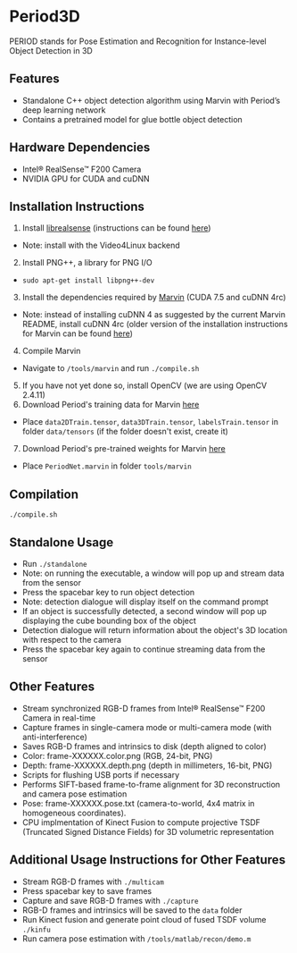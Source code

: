 # Period3D

PERIOD stands for Pose Estimation and Recognition for Instance-level Object Detection in 3D

## Features

* Standalone C++ object detection algorithm using Marvin with Period’s deep learning network
 * Contains a pretrained model for glue bottle object detection

## Hardware Dependencies

* Intel® RealSense™ F200 Camera
* NVIDIA GPU for CUDA and cuDNN

## Installation Instructions
1. Install [librealsense](https://github.com/IntelRealSense/librealsense) (instructions can be found [here](https://github.com/IntelRealSense/librealsense/blob/master/doc/installation.md))
 * Note: install with the Video4Linux backend
2. Install PNG++, a library for PNG I/O
 * `sudo apt-get install libpng++-dev`
3. Install the dependencies required by [Marvin](https://github.com/PrincetonVision/marvin) (CUDA 7.5 and cuDNN 4rc)
 * Note: instead of installing cuDNN 4 as suggested by the current Marvin README, install cuDNN 4rc (older version of the installation instructions for Marvin can be found [here](https://github.com/PrincetonVision/marvin/blob/f1a628efb34e858c8dddb66ac928dde2341cccd1/README.md))
4. Compile Marvin
 * Navigate to `/tools/marvin` and run `./compile.sh`
5. If you have not yet done so, install OpenCV (we are using OpenCV 2.4.11) 
6. Download Period's training data for Marvin [here](https://drive.google.com/folderview?id=0B4mCa-2YGnp7bE4yN1BwWVpjUWM&usp=sharing)
 * Place `data2DTrain.tensor`, `data3DTrain.tensor`, `labelsTrain.tensor` in folder `data/tensors` (if the folder doesn't exist, create it)
7. Download Period's pre-trained weights for Marvin [here](https://drive.google.com/folderview?id=0B4mCa-2YGnp7bE4yN1BwWVpjUWM&usp=sharing)
 * Place `PeriodNet.marvin` in folder `tools/marvin`

## Compilation

`./compile.sh`

## Standalone Usage

* Run `./standalone`
 * Note: on running the executable, a window will pop up and stream data from the sensor
 * Press the spacebar key to run object detection
 * Note: detection dialogue will display itself on the command prompt
 * If an object is successfully detected, a second window will pop up displaying the cube bounding box of the object
 * Detection dialogue will return information about the object's 3D location with respect to the camera
 * Press the spacebar key again to continue streaming data from the sensor

## Other Features

* Stream synchronized RGB-D frames from Intel® RealSense™ F200 Camera in real-time
* Capture frames in single-camera mode or multi-camera mode (with anti-interference)
* Saves RGB-D frames and intrinsics to disk (depth aligned to color) 
 * Color: frame-XXXXXX.color.png (RGB, 24-bit, PNG)
 * Depth: frame-XXXXXX.depth.png (depth in millimeters, 16-bit, PNG)
* Scripts for flushing USB ports if necessary
* Performs SIFT-based frame-to-frame alignment for 3D reconstruction and camera pose estimation
 * Pose: frame-XXXXXX.pose.txt (camera-to-world, 4x4 matrix in homogeneous coordinates).
* CPU implmentation of Kinect Fusion to compute projective TSDF (Truncated Signed Distance Fields) for 3D volumetric representation

## Additional Usage Instructions for Other Features

* Stream RGB-D frames with `./multicam`
 * Press spacebar key to save frames
* Capture and save RGB-D frames with `./capture`
 * RGB-D frames and intrinsics will be saved to the `data` folder
* Run Kinect fusion and generate point cloud of fused TSDF volume `./kinfu`
* Run camera pose estimation with `/tools/matlab/recon/demo.m`